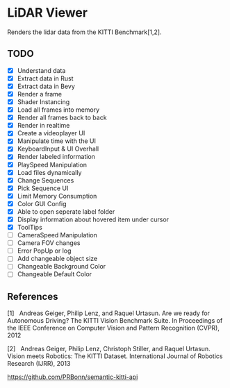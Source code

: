 # LiDAR Viewer
Renders the lidar data from the KITTI Benchmark[1,2].

## TODO
- [x] Understand data
- [x] Extract data in Rust
- [x] Extract data in Bevy
- [x] Render a frame
- [x] Shader Instancing
- [x] Load all frames into memory
- [x] Render all frames back to back
- [x] Render in realtime
- [x] Create a videoplayer UI
- [x] Manipulate time with the UI
- [x] KeyboardInput & UI Overhall
- [x] Render labeled information
- [x] PlaySpeed Manipulation
- [x] Load files dynamically
- [x] Change Sequences 
- [x] Pick Sequence UI
- [x] Limit Memory Consumption
- [x] Color GUI Config
- [x] Able to open seperate label folder
- [x] Display information about hovered item under cursor
- [x] ToolTips
- [ ] CameraSpeed Manipulation
- [ ] Camera FOV changes
- [ ] Error PopUp or log
- [ ] Add changeable object size
- [ ] Changeable Background Color
- [ ] Changeable Default Color
## References
[1]&nbsp;&nbsp;&nbsp;Andreas Geiger, Philip Lenz, and Raquel Urtasun. Are we ready for Autonomous Driving? The KITTI Vision Benchmark Suite. In Proceedings of the IEEE Conference on Computer Vision and Pattern Recognition (CVPR), 2012

[2]&nbsp;&nbsp;&nbsp;Andreas Geiger, Philip Lenz, Christoph Stiller, and Raquel Urtasun. Vision meets Robotics: The KITTI Dataset. International Journal of Robotics Research (IJRR), 2013


https://github.com/PRBonn/semantic-kitti-api